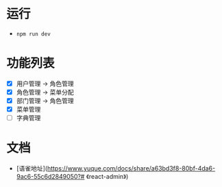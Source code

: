 # 运行

- `npm run dev`

# 功能列表

- [x] 用户管理 -> 角色管理
- [x] 角色管理 -> 菜单分配
- [x] 部门管理 -> 角色管理
- [x] 菜单管理
- [ ] 字典管理

# 文档

- [语雀地址](https://www.yuque.com/docs/share/a63bd3f8-80bf-4da6-9ac6-55c6d2849050?# 《react-admin》)
